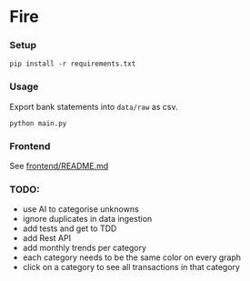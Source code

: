 # Fire

### Setup

```shell
pip install -r requirements.txt
```

### Usage

Export bank statements into ```data/raw``` as csv.

```shell
python main.py
```

### Frontend

See [frontend/README.md](frontend/README.md)


### TODO:

* use AI to categorise unknowns
* ignore duplicates in data ingestion
* add tests and get to TDD
* add Rest API
* add monthly trends per category
* each category needs to be the same color on every graph
* click on a category to see all transactions in that category